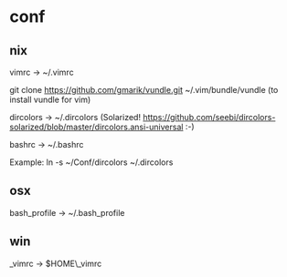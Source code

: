 # conf

## nix

vimrc -> ~/.vimrc

git clone https://github.com/gmarik/vundle.git ~/.vim/bundle/vundle (to install vundle for vim)

dircolors -> ~/.dircolors (Solarized! https://github.com/seebi/dircolors-solarized/blob/master/dircolors.ansi-universal :-)

bashrc -> ~/.bashrc

Example: ln -s ~/Conf/dircolors ~/.dircolors

## osx

bash_profile -> ~/.bash_profile 

## win

\_vimrc -> $HOME\\_vimrc
